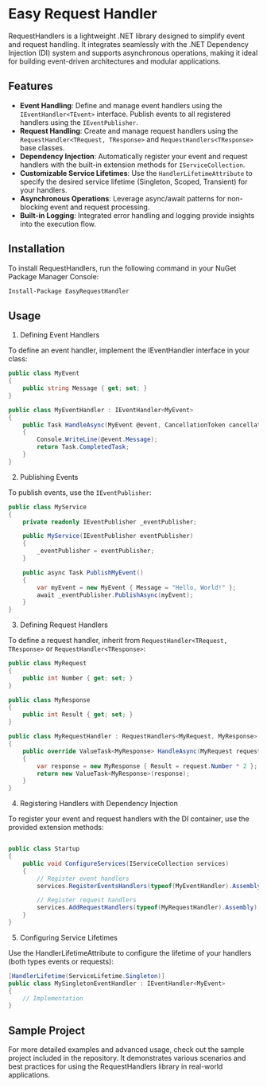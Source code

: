 # Easy Request Handler

RequestHandlers is a lightweight .NET library designed to simplify event and request handling. It integrates seamlessly with the .NET Dependency Injection (DI) system and supports asynchronous operations, making it ideal for building event-driven architectures and modular applications.

## Features

- **Event Handling**: Define and manage event handlers using the `IEventHandler<TEvent>` interface. Publish events to all registered handlers using the `IEventPublisher`.
- **Request Handling**: Create and manage request handlers using the `RequestHandler<TRequest, TResponse>` and `RequestHandlers<TResponse>` base classes.
- **Dependency Injection**: Automatically register your event and request handlers with the built-in extension methods for `IServiceCollection`.
- **Customizable Service Lifetimes**: Use the `HandlerLifetimeAttribute` to specify the desired service lifetime (Singleton, Scoped, Transient) for your handlers.
- **Asynchronous Operations**: Leverage async/await patterns for non-blocking event and request processing.
- **Built-in Logging**: Integrated error handling and logging provide insights into the execution flow.

## Installation

To install RequestHandlers, run the following command in your NuGet Package Manager Console:

```sh
Install-Package EasyRequestHandler
```

## Usage
1. Defining Event Handlers

To define an event handler, implement the IEventHandler<TEvent> interface in your class:

``` csharp
public class MyEvent
{
    public string Message { get; set; }
}

public class MyEventHandler : IEventHandler<MyEvent>
{
    public Task HandleAsync(MyEvent @event, CancellationToken cancellationToken)
    {
        Console.WriteLine(@event.Message);
        return Task.CompletedTask;
    }
}
```

2. Publishing Events

To publish events, use the `IEventPublisher`:

```csharp
public class MyService
{
    private readonly IEventPublisher _eventPublisher;

    public MyService(IEventPublisher eventPublisher)
    {
        _eventPublisher = eventPublisher;
    }

    public async Task PublishMyEvent()
    {
        var myEvent = new MyEvent { Message = "Hello, World!" };
        await _eventPublisher.PublishAsync(myEvent);
    }
}

```

3. Defining Request Handlers

To define a request handler, inherit from `RequestHandler<TRequest, TResponse>` or `RequestHandler<TResponse>`:

```csharp
public class MyRequest
{
    public int Number { get; set; }
}

public class MyResponse
{
    public int Result { get; set; }
}

public class MyRequestHandler : RequestHandlers<MyRequest, MyResponse>
{
    public override ValueTask<MyResponse> HandleAsync(MyRequest request, CancellationToken cancellationToken = default)
    {
        var response = new MyResponse { Result = request.Number * 2 };
        return new ValueTask<MyResponse>(response);
    }
}

```

4. Registering Handlers with Dependency Injection

To register your event and request handlers with the DI container, use the provided extension methods:

```csharp

public class Startup
{
    public void ConfigureServices(IServiceCollection services)
    {
        // Register event handlers
        services.RegisterEventsHandlers(typeof(MyEventHandler).Assembly);

        // Register request handlers
        services.AddRequestHandlers(typeof(MyRequestHandler).Assembly);
    }
}

```

5. Configuring Service Lifetimes

Use the HandlerLifetimeAttribute to configure the lifetime of your handlers (both types events or requests):

```csharp
[HandlerLifetime(ServiceLifetime.Singleton)]
public class MySingletonEventHandler : IEventHandler<MyEvent>
{
    // Implementation
}

```

## Sample Project

For more detailed examples and advanced usage, check out the sample project included in the repository. It demonstrates various scenarios and best practices for using the RequestHandlers library in real-world applications.
